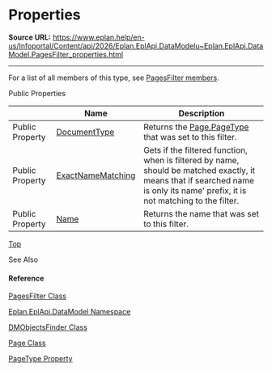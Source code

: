 # Properties

**Source URL:** https://www.eplan.help/en-us/Infoportal/Content/api/2026/Eplan.EplApi.DataModelu~Eplan.EplApi.DataModel.PagesFilter_properties.html

---

For a list of all members of this type, see [PagesFilter members](Eplan.EplApi.DataModelu~Eplan.EplApi.DataModel.PagesFilter_members.html).

Public Properties

|  | Name | Description |
| --- | --- | --- |
| Public Property | [DocumentType](Eplan.EplApi.DataModelu~Eplan.EplApi.DataModel.PagesFilter~DocumentType.html) | Returns the [Page.PageType](Eplan.EplApi.DataModelu~Eplan.EplApi.DataModel.Page~PageType.html) that was set to this filter. |
| Public Property | [ExactNameMatching](Eplan.EplApi.DataModelu~Eplan.EplApi.DataModel.PagesFilter~ExactNameMatching.html) | Gets if the filtered function, when is filtered by name, should be matched exactly, it means that if searched name is only its name' prefix, it is not matching to the filter. |
| Public Property | [Name](Eplan.EplApi.DataModelu~Eplan.EplApi.DataModel.PagesFilter~Name.html) | Returns the name that was set to this filter. |

[Top](#top)

See Also

#### Reference

[PagesFilter Class](Eplan.EplApi.DataModelu~Eplan.EplApi.DataModel.PagesFilter.html)
  
[Eplan.EplApi.DataModel Namespace](Eplan.EplApi.DataModelu~Eplan.EplApi.DataModel_namespace.html)
  
[DMObjectsFinder Class](Eplan.EplApi.DataModelu~Eplan.EplApi.DataModel.DMObjectsFinder.html)
  
[Page Class](Eplan.EplApi.DataModelu~Eplan.EplApi.DataModel.Page.html)
  
[PageType Property](Eplan.EplApi.DataModelu~Eplan.EplApi.DataModel.Page~PageType.html)